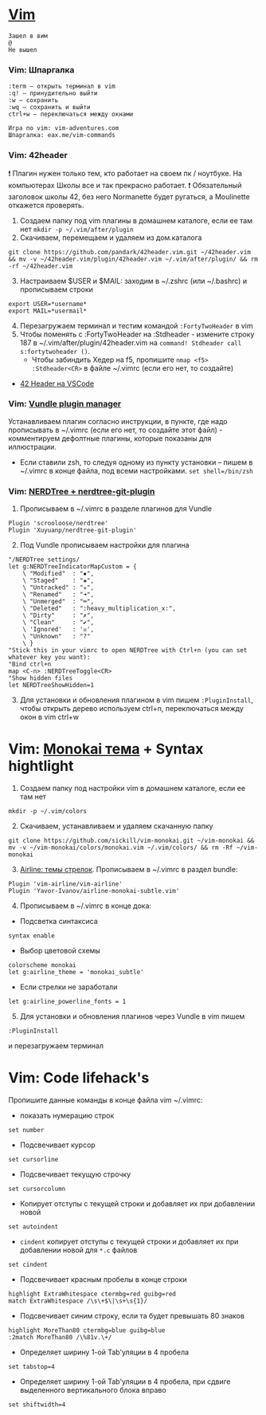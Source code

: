 # [Vim](https://ru.wikibooks.org/wiki/Vim) #
```
Зашел в вим
@
Не вышел
```

### Vim: Шпаргалка ###
```
:term – открыть терминал в vim
:q! – принудительно выйти
:w – сохранить
:wq – сохранить и выйти
сtrl+w – переключаться между окнами

Игра по vim: vim-adventures.com
Шпаргалка: eax.me/vim-commands
```

### Vim: 42header ###
❗️ Плагин нужен только тем, кто работает на своем пк / ноутбуке. На компьютерах Школы все и так прекрасно работает. ❗️
Обязательный заголовок школы 42, без него Normanette будет ругаться, а Moulinette откажется проверять.
1.	Создаем папку под vim плагины в домашнем каталоге, если ее там нет ```mkdir -p ~/.vim/after/plugin```
2.	Скачиваем, перемещаем и удаляем из дом.каталога
```
git clone https://github.com/pandark/42header.vim.git ~/42header.vim && mv -v ~/42header.vim/plugin/42header.vim ~/.vim/after/plugin/ && rm -rf ~/42header.vim
```
3.	Настраиваем $USER и $MAIL: заходим в ~/.zshrc (или ~/.bashrc) и прописываем строки
```
export USER=*username*
export MAIL=*usermail*
```
4.	Перезагружаем терминал и тестим командой ```:FortyTwoHeader``` в vim
5.	Чтобы поменять с :FortyTwoHeader на :Stdheader - измените строку 187 в ~/.vim/after/plugin/42header.vim на ```command! Stdheader call s:fortytwoheader ()```.
    * Чтобы забиндить Хедер на f5, пропишите ```nmap <f5> :Stdheader<CR>``` в файле ~/.vimrc (если его нет, то создайте)
* [42 Header на VSCode](https://marketplace.visualstudio.com/items?itemName=kube.42header)


### Vim: [Vundle plugin manager](https://github.com/VundleVim/Vundle.vim) ###
Устанавливаем плагин согласно инструкции, в пункте, где надо прописывать в ~/.vimrc (если его нет, то создайте этот файл) - комментируем дефолтные плагины, которые показаны для иллюстрации.
* Если ставили zsh, то следуя одному из пункту установки – пишем в ~/.vimrc в конце файла, под всеми настройками.
`set shell=/bin/zsh`


### Vim: [NERDTree + nerdtree-git-plugin](https://github.com/Xuyuanp/nerdtree-git-plugin)
1. Прописываем в ~/.vimrc в разделе плагинов для Vundle
```
Plugin 'scrooloose/nerdtree'
Plugin 'Xuyuanp/nerdtree-git-plugin'
```
2. Под Vundle прописываем настройки для плагина
```
"/NERDTree settings/
let g:NERDTreeIndicatorMapCustom = {
    \ "Modified"  : "✹",
    \ "Staged"    : "✚",
    \ "Untracked" : "✭",
    \ "Renamed"   : "➜",
    \ "Unmerged"  : "═",
    \ "Deleted"   : ":heavy_multiplication_x:",
    \ "Dirty"     : "✗",
    \ "Clean"     : "✔︎",
    \ 'Ignored'   : '☒',
    \ "Unknown"   : "?"
    \ }
"Stick this in your vimrc to open NERDTree with Ctrl+n (you can set whatever key you want):
"Bind ctrl+n
map <C-n> :NERDTreeToggle<CR>
"Show hidden files
let NERDTreeShowHidden=1
```
3. Для установки и обновления плагином в vim пишем ```:PluginInstall```, чтобы открыть дерево используем ctrl+n, переключаться между окон в vim ctrl+w


# Vim: [Monokai тема](https://github.com/tomasr/molokai) + Syntax hightlight #
1. Создаем папку под настройки vim в домашнем каталоге, если ее там нет
```
mkdir -p ~/.vim/colors
```

2. Скачиваем, устанавливаем и удаляем скачанную папку
```
git clone https://github.com/sickill/vim-monokai.git ~/vim-monokai && mv -v ~/vim-monokai/colors/monokai.vim ~/.vim/colors/ && rm -Rf ~/vim-monokai
```

3. [Airline: темы стрелок](https://github.com/vim-airline/vim-airline). Прописываем в ~/.vimrc в раздел bundle:
```
Plugin 'vim-airline/vim-airline'
Plugin 'Yavor-Ivanov/airline-monokai-subtle.vim'
```

4. Прописываем в ~/.vimrc в конце дока:

 - Подсветка синтаксиса
```
syntax enable
```

 - Выбор цветовой схемы
```
colorscheme monokai
let g:airline_theme = 'monokai_subtle'
```

- Если стрелки не заработали
```
let g:airline_powerline_fonts = 1
```

5. Для установки и обновления плагинов через Vundle в vim пишем 
```
:PluginInstall
``` 
и перезагружаем терминал


# Vim: Code lifehack's #

Пропишите данные команды в конце файла vim ~/.vimrc:

 - показать нумерацию строк
```
set number
```

 - Подсвечивает курсор
```
set cursorline
```

 - Подсвечивает текущую строчку
```
set cursorcolumn
```

 - Копирует отступы с текущей строки и добавляет их при добавлении новой
```
set autoindent
```

 - `cindent` копирует отступы с текущей строки и добавляет их при добавлении новой для `*.c` файлов
```
set cindent
```

 - Подсвечивает красным пробелы в конце строки
```
highlight ExtraWhitespace ctermbg=red guibg=red
match ExtraWhitespace /\s\+$\|\s+\s{1}/
```

 - Подсвечивает синим строку, если та будет превышать 80 знаков
```
highlight MoreThan80 ctermbg=blue guibg=blue
:2match MoreThan80 /\%81v.\+/
```

 - Определяет ширину 1-ой Tab'уляции в 4 пробела
```
set tabstop=4
```

 - Определяет ширину 1-ой Tab'уляции в 4 пробела, при сдвиге выделенного вертикального блока вправо
```
set shiftwidth=4
```

